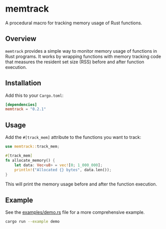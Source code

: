 # memtrack

A procedural macro for tracking memory usage of Rust functions.

## Overview

`memtrack` provides a simple way to monitor memory usage of functions in Rust programs. It works by wrapping functions with memory tracking code that measures the resident set size (RSS) before and after function execution.

## Installation

Add this to your `Cargo.toml`:

```toml
[dependencies]
memtrack = "0.2.1"
```

## Usage

Add the `#[track_mem]` attribute to the functions you want to track:

```rust
use memtrack::track_mem;

#[track_mem]
fn allocate_memory() {
    let data: Vec<u8> = vec![0; 1_000_000];
    println!("Allocated {} bytes", data.len());
}
```

This will print the memory usage before and after the function execution.

## Example

See the [examples/demo.rs](examples/demo.rs) file for a more comprehensive example.

```bash
cargo run --example demo
```
    

